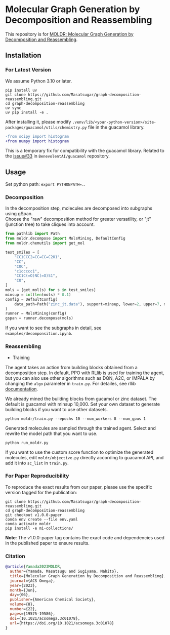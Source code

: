 # Molecular Graph Generation by Decomposition and Reassembling
This repository is for [MOLDR: Molecular Graph Generation by Decomposition and Reassembling](https://pubs.acs.org/doi/10.1021/acsomega.3c01078). 

## Installation

### For Latest Version
We assume Python 3.10 or later.

```shell
pip install uv
git clone https://github.com/Masatsugar/graph-decomposition-reassembling.git
cd graph-decomposition-reassembling
uv sync
uv pip install -e .
```

After installing it, please modify `.venv/lib/<your-python-version>/site-packages/guacamol/utils/chemistry.py` file in the guacamol library.

```diff
-from scipy import histogram
+from numpy import histogram
```

This is a temporary fix for compatibility with the guacamol library. 
Related to the [issue#33](https://github.com/BenevolentAI/guacamol/issues/33) in `BenevolentAI/guacamol` repository.



## Usage
Set python path: `export PYTHONPATH=.`.

### Decomposition
In the decomposition step, molecules are decomposed into subgraphs using gSpan.  
Choose the "raw" decomposition method for greater versatility, or "jt" (junction tree) to take cliques into account.


```python
from pathlib import Path
from moldr.decompose import MolsMining, DefaultConfig
from moldr.chemutils import get_mol

test_smiles = [
    "CC1CCC2=CC=CC=C2O1",
    "CC",
    "COC",
    "c1ccccc1",
    "CC1C(=O)NC(=O)S1",
    "CO",
]
mols = [get_mol(s) for s in test_smiles]
minsup = int(len(mols) * 0.1)
config = DefaultConfig(
    data_path=Path("zinc_jt.data"), support=minsup, lower=2, upper=7, method="jt"
)
runner = MolsMining(config)
gspan = runner.decompose(mols)
```

If you want to see the subgraphs in detail, see `examples/decomponsition.ipynb`.

### Reassembling
- Training 

The agent takes an action from building blocks obtained from a decomposition step. 
In default, PPO with RLlib is used for training the agent, but you can also use other algorithms such as DQN, A2C, or IMPALA by changing the `algo` parameter in `train.py`.
For detailes, see rllib [documentation](https://docs.ray.io/en/latest/rllib/rllib-algorithms.html).

We already mined the building blocks from gucamol or zinc dataset. The default is guacamol with minsup 10,000.
Set your own dataset to generate building blocks if you want to use other datasets.

```shell
python moldr/train.py --epochs 10 --num_workers 8 --num_gpus 1
```

Generated molecules are sampled through the trained agent. Select and rewrite the model path that you want to use.

```shell
python run_moldr.py 
```

If you want to use the custom score function to optimize the generated molecules, 
edit `moldr/objective.py` directly according to guacamol API, and add it into `sc_list` in `train.py`.


### For Paper Reproducibility

To reproduce the exact results from our paper, please use the specific version tagged for the publication:

```shell
git clone https://github.com/Masatsugar/graph-decomposition-reassembling.git
cd graph-decomposition-reassembling
git checkout v1.0.0-paper
conda env create --file env.yaml
conda activate moldr
pip install -e mi-collections/
```

**Note**: The v1.0.0-paper tag contains the exact code and dependencies used in the published paper to ensure results.


### Citation

```bib
@article{Yamada2023MOLDR,
  author={Yamada, Masatsugu and Sugiyama, Mahito},
  title={Molecular Graph Generation by Decomposition and Reassembling},
  journal={ACS Omega},
  year={2023},
  month={Jun},
  day={06},
  publisher={American Chemical Society},
  volume={8},
  number={22},
  pages={19575-19586},
  doi={10.1021/acsomega.3c01078},
  url={https://doi.org/10.1021/acsomega.3c01078}
}
```
